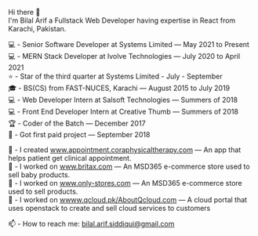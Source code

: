 Hi there 👋 <br/>
I'm Bilal Arif a Fullstack Web Developer having expertise in React from Karachi, Pakistan. <br />

💻 - Senior Software Developer at Systems Limited — May 2021 to Present <br />
💻 - MERN Stack Developer at Ivolve Technologies — July 2020 to April 2021 <br />
⭐ - Star of the third quarter at Systems Limited - July - September <br />
🎓 - BS(CS) from FAST-NUCES, Karachi — August 2015 to July 2019 <br />
💻 - Web Developer Intern at Salsoft Technologies — Summers of 2018 <br />
💻 - Front End Developer Intern at Creative Thumb — Summers of 2018 <br />
🏆 - Coder of the Batch — December 2017 <br />
🧭 - Got first paid project — September 2018 <br />


💱 - I created www.appointment.coraphysicaltherapy.com — An app that helps patient get clinical appointment. <br />
💱 - I worked on www.britax.com — An MSD365 e-commerce store used to sell baby products. <br />
💱 - I worked on www.only-stores.com — An MSD365 e-commerce store used to sell products. <br />
💱 - I worked on [wwww.qcloud.pk/AboutQcloud.com](https://qcloud.pk/AboutQcloud) — A cloud portal that uses openstack to create and sell cloud services to customers <br />



📫 - How to reach me: bilal.arif.siddiqui@gmail.com <br />
